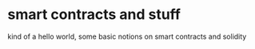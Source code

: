 # smart contracts and stuff

kind of a hello world, some basic notions on smart contracts and solidity
